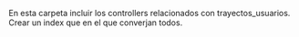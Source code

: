 En esta carpeta incluir los controllers relacionados con trayectos_usuarios. Crear un index que en el que converjan todos.